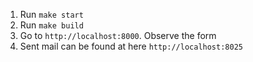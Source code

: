 1. Run `make start`
2. Run `make build`
3. Go to `http://localhost:8000`. Observe the form
4. Sent mail can be found at here `http://localhost:8025`
